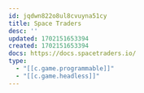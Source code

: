 ```yaml
---
id: jqdwn822o8ul8cvuyna51cy
title: Space Traders
desc: ''
updated: 1702151653394
created: 1702151653394
docs: https://docs.spacetraders.io/
type: 
  - "[[c.game.programmable]]"
  - "[[c.game.headless]]"
---
```

